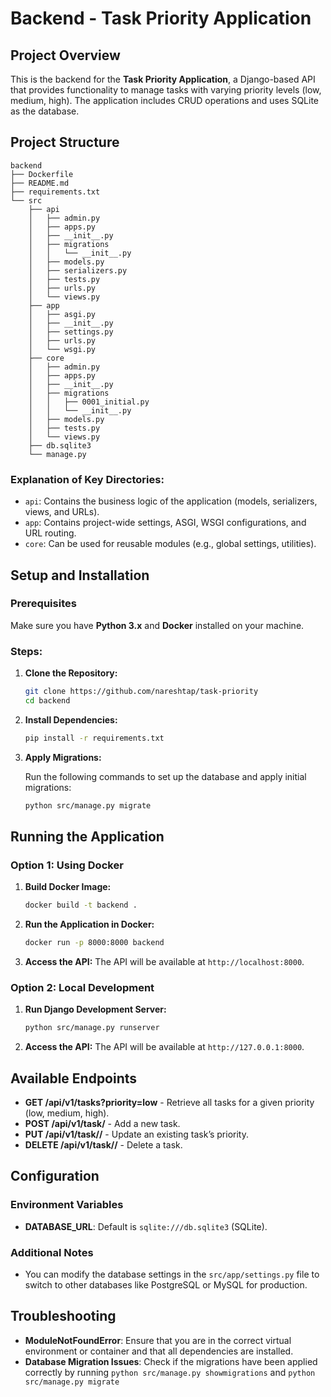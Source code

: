 # Backend - Task Priority Application

## Project Overview

This is the backend for the **Task Priority Application**, a Django-based API that provides functionality to manage tasks with varying priority levels (low, medium, high). The application includes CRUD operations and uses SQLite as the database.

## Project Structure

```
backend
├── Dockerfile
├── README.md
├── requirements.txt
└── src
    ├── api
    │   ├── admin.py
    │   ├── apps.py
    │   ├── __init__.py
    │   ├── migrations
    │   │   └── __init__.py
    │   ├── models.py
    │   ├── serializers.py
    │   ├── tests.py
    │   ├── urls.py
    │   └── views.py
    ├── app
    │   ├── asgi.py
    │   ├── __init__.py
    │   ├── settings.py
    │   ├── urls.py
    │   └── wsgi.py
    ├── core
    │   ├── admin.py
    │   ├── apps.py
    │   ├── __init__.py
    │   ├── migrations
    │   │   ├── 0001_initial.py
    │   │   └── __init__.py
    │   ├── models.py
    │   ├── tests.py
    │   └── views.py
    ├── db.sqlite3
    └── manage.py
```

### Explanation of Key Directories:
- `api`: Contains the business logic of the application (models, serializers, views, and URLs).
- `app`: Contains project-wide settings, ASGI, WSGI configurations, and URL routing.
- `core`: Can be used for reusable modules (e.g., global settings, utilities).

## Setup and Installation

### Prerequisites

Make sure you have **Python 3.x** and **Docker** installed on your machine.

### Steps:

1. **Clone the Repository:**

   ```bash
   git clone https://github.com/nareshtap/task-priority
   cd backend
   ```

2. **Install Dependencies:**

   ```bash
   pip install -r requirements.txt
   ```

3. **Apply Migrations:**

   Run the following commands to set up the database and apply initial migrations:

   ```bash
   python src/manage.py migrate
   ```

## Running the Application

### Option 1: Using Docker

1. **Build Docker Image:**

   ```bash
   docker build -t backend .
   ```

2. **Run the Application in Docker:**

   ```bash
   docker run -p 8000:8000 backend
   ```

3. **Access the API:**
   The API will be available at `http://localhost:8000`.

### Option 2: Local Development

1. **Run Django Development Server:**

   ```bash
   python src/manage.py runserver
   ```

2. **Access the API:**
   The API will be available at `http://127.0.0.1:8000`.

## Available Endpoints

- **GET /api/v1/tasks?priority=low** - Retrieve all tasks for a given priority (low, medium, high).
- **POST /api/v1/task/** - Add a new task.
- **PUT /api/v1/task/<id>/** - Update an existing task’s priority.
- **DELETE /api/v1/task/<id>/** - Delete a task.

## Configuration

### Environment Variables

- **DATABASE_URL**: Default is `sqlite:///db.sqlite3` (SQLite).

### Additional Notes

- You can modify the database settings in the `src/app/settings.py` file to switch to other databases like PostgreSQL or MySQL for production.

## Troubleshooting

- **ModuleNotFoundError**: Ensure that you are in the correct virtual environment or container and that all dependencies are installed.
- **Database Migration Issues**: Check if the migrations have been applied correctly by running `python src/manage.py showmigrations` and `python src/manage.py migrate`
